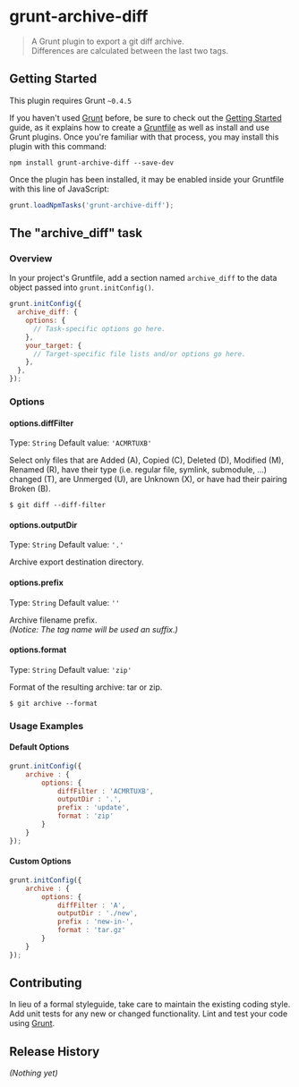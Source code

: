 # grunt-archive-diff

> A Grunt plugin to export a git diff archive.  
  Differences are calculated between the last two tags.

## Getting Started
This plugin requires Grunt `~0.4.5`

If you haven't used [Grunt](http://gruntjs.com/) before, be sure to check out the [Getting Started](http://gruntjs.com/getting-started) guide, as it explains how to create a [Gruntfile](http://gruntjs.com/sample-gruntfile) as well as install and use Grunt plugins. Once you're familiar with that process, you may install this plugin with this command:

```shell
npm install grunt-archive-diff --save-dev
```

Once the plugin has been installed, it may be enabled inside your Gruntfile with this line of JavaScript:

```js
grunt.loadNpmTasks('grunt-archive-diff');
```

## The "archive_diff" task

### Overview
In your project's Gruntfile, add a section named `archive_diff` to the data object passed into `grunt.initConfig()`.

```js
grunt.initConfig({
  archive_diff: {
    options: {
      // Task-specific options go here.
    },
    your_target: {
      // Target-specific file lists and/or options go here.
    },
  },
});
```

### Options

#### options.diffFilter
Type: `String`
Default value: `'ACMRTUXB'`

Select only files that are Added (A), Copied (C), Deleted (D), Modified (M), Renamed (R), have their type (i.e. regular file, symlink, submodule, …) changed (T), are Unmerged (U), are Unknown (X), or have had their pairing Broken (B).

`$ git diff --diff-filter`

#### options.outputDir
Type: `String`
Default value: `'.'`

Archive export destination directory.

#### options.prefix
Type: `String`
Default value: `''`

Archive filename prefix.  
_(Notice: The tag name will be used an suffix.)_

#### options.format
Type: `String`
Default value: `'zip'`

Format of the resulting archive: tar or zip.

`$ git archive --format`

### Usage Examples

#### Default Options

```js
grunt.initConfig({
    archive : {
        options: {
            diffFilter : 'ACMRTUXB',
            outputDir : '.',
            prefix : 'update',
            format : 'zip'
        }
    }
});
```

#### Custom Options

```js
grunt.initConfig({
    archive : {
        options: {
            diffFilter : 'A',
            outputDir : './new',
            prefix : 'new-in-',
            format : 'tar.gz'
        }
    }
});
```

## Contributing
In lieu of a formal styleguide, take care to maintain the existing coding style. Add unit tests for any new or changed functionality. Lint and test your code using [Grunt](http://gruntjs.com/).

## Release History
_(Nothing yet)_
